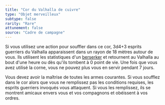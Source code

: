 ```yaml
---
title: "Cor du Valhalla de cuivre"
type: "Objet merveilleux"
subtype: false
rarity: "Rare"
attunement: false
source: "Cadre de campagne"
---
```

Si vous utilisez une action pour souffler dans ce cor, 3d4+3 esprits guerriers du Valhalla apparaissent dans un rayon de 18 mètres autour de vous. Ils utilisent les statistiques d'un [berserker](/bestiaire/berserker/) et retournent au Valhalla au bout d'une heure ou dès qu'ils tombent à 0 point de vie. Une fois que vous avez utilisé la corne, vous ne pouvez plus vous en servir pendant 7 jours.

Vous devez avoir la maîtrise de toutes les armes courantes. Si vous soufflez dans le cor alors que vous ne remplissez pas les conditions requises, les esprits guerriers invoqués vous attaquent. Si vous les remplissez, ils se montrent amicaux envers vous et vos compagnons et obéissent à vos ordres.
